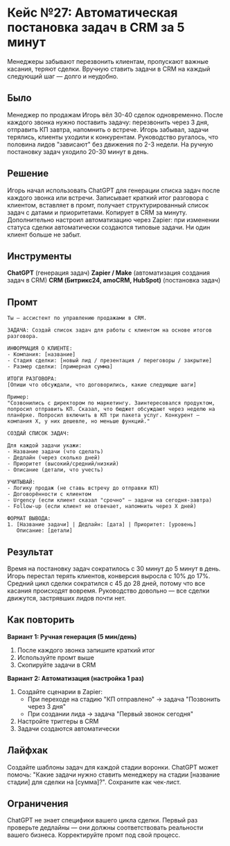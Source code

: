 # Кейс №27: Автоматическая постановка задач в CRM за 5 минут

Менеджеры забывают перезвонить клиентам, пропускают важные касания, теряют сделки. Вручную ставить задачи в CRM на каждый следующий шаг — долго и неудобно.

## Было

Менеджер по продажам Игорь вёл 30-40 сделок одновременно. После каждого звонка нужно поставить задачу: перезвонить через 3 дня, отправить КП завтра, напомнить о встрече. Игорь забывал, задачи терялись, клиенты уходили к конкурентам. Руководство ругалось, что половина лидов "зависают" без движения по 2-3 недели. На ручную постановку задач уходило 20-30 минут в день.

## Решение

Игорь начал использовать ChatGPT для генерации списка задач после каждого звонка или встречи. Записывает краткий итог разговора с клиентом, вставляет в промт, получает структурированный список задач с датами и приоритетами. Копирует в CRM за минуту. Дополнительно настроил автоматизацию через Zapier: при изменении статуса сделки автоматически создаются типовые задачи. Ни один клиент больше не забыт.

## Инструменты

**ChatGPT** (генерация задач)
**Zapier / Make** (автоматизация создания задач в CRM)
**CRM (Битрикс24, amoCRM, HubSpot)** (постановка задач)

## Промт

```
Ты — ассистент по управлению продажами в CRM.

ЗАДАЧА: Создай список задач для работы с клиентом на основе итогов разговора.

ИНФОРМАЦИЯ О КЛИЕНТЕ:
- Компания: [название]
- Стадия сделки: [новый лид / презентация / переговоры / закрытие]
- Размер сделки: [примерная сумма]

ИТОГИ РАЗГОВОРА:
[Опиши что обсуждали, что договорились, какие следующие шаги]

Пример:
"Созвонились с директором по маркетингу. Заинтересовался продуктом, попросил отправить КП. Сказал, что бюджет обсуждают через неделю на планёрке. Попросил включить в КП три пакета услуг. Конкурент — компания X, у них дешевле, но меньше функций."

СОЗДАЙ СПИСОК ЗАДАЧ:

Для каждой задачи укажи:
- Название задачи (что сделать)
- Дедлайн (через сколько дней)
- Приоритет (высокий/средний/низкий)
- Описание (детали, что учесть)

УЧИТЫВАЙ:
- Логику продаж (не ставь встречу до отправки КП)
- Договорённости с клиентом
- Urgency (если клиент сказал "срочно" — задачи на сегодня-завтра)
- Follow-up (если клиент не отвечает, напомнить через X дней)

ФОРМАТ ВЫВОДА:
1. [Название задачи] | Дедлайн: [дата] | Приоритет: [уровень]
   Описание: [детали]
```

## Результат

Время на постановку задач сократилось с 30 минут до 5 минут в день. Игорь перестал терять клиентов, конверсия выросла с 10% до 17%. Средний цикл сделки сократился с 45 до 28 дней, потому что все касания происходят вовремя. Руководство довольно — все сделки движутся, застрявших лидов почти нет.

## Как повторить

**Вариант 1: Ручная генерация (5 мин/день)**
1. После каждого звонка запишите краткий итог
2. Используйте промт выше
3. Скопируйте задачи в CRM

**Вариант 2: Автоматизация (настройка 1 раз)**
1. Создайте сценарии в Zapier:
   - При переходе на стадию "КП отправлено" → задача "Позвонить через 3 дня"
   - При создании лида → задача "Первый звонок сегодня"
2. Настройте триггеры в CRM
3. Задачи создаются автоматически

## Лайфхак

Создайте шаблоны задач для каждой стадии воронки. ChatGPT может помочь: "Какие задачи нужно ставить менеджеру на стадии [название стадии] для сделки на [сумма]?". Сохраните как чек-лист.

## Ограничения

ChatGPT не знает специфики вашего цикла сделки. Первый раз проверьте дедлайны — они должны соответствовать реальности вашего бизнеса. Корректируйте промт под свой процесс.
